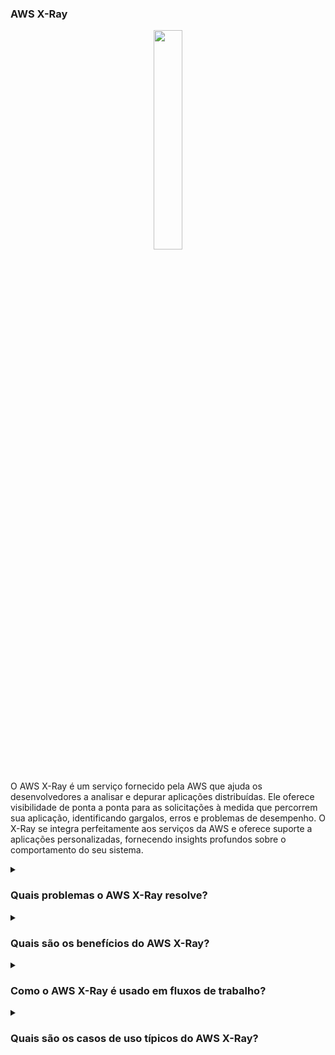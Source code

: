 ### AWS X-Ray

<div align="center"> 
  <img src="https://cloud-icons.onemodel.app/aws/Architecture-Service-Icons_01312023/Arch_Developer-Tools/64/Arch_AWS-X-Ray_64@5x.png" width="30%"> 
</div> 

<br/> O AWS X-Ray é um serviço fornecido pela AWS que ajuda os desenvolvedores a analisar e depurar aplicações distribuídas. Ele oferece visibilidade de ponta a ponta para as solicitações à medida que percorrem sua aplicação, identificando gargalos, erros e problemas de desempenho. O X-Ray se integra perfeitamente aos serviços da AWS e oferece suporte a aplicações personalizadas, fornecendo insights profundos sobre o comportamento do seu sistema.

<details>
<summary><h3>Quais problemas o AWS X-Ray resolve?</h3></summary> 
<div align="center"> 
  <img src="https://cdn-icons-png.flaticon.com/512/4133/4133589.png" width="25%"> 
</div> 

O AWS X-Ray aborda vários desafios no desenvolvimento de aplicações modernas, incluindo:

- **Complexidade de Depuração**: Simplifica o processo de identificação de problemas em arquiteturas distribuídas.
- **Gargalos de Desempenho**: Ajuda a localizar componentes lentos em microsserviços ou aplicações serverless.
- **Rastreamento de Erros**: Fornece uma visão detalhada de erros e exceções entre os serviços.
- **Insights Operacionais**: Oferece visibilidade clara sobre o comportamento da aplicação para otimizar o desempenho do sistema.

</details> 

<details>
<summary><h3>Quais são os benefícios do AWS X-Ray?</h3></summary> 
<div align="center"> 
  <img src="https://cdn-icons-png.flaticon.com/512/3588/3588592.png" width="25%"> 
</div> 

Os principais benefícios do AWS X-Ray incluem:

- **Rastreamento de Ponta a Ponta**: Monitora solicitações à medida que fluem por diferentes componentes da aplicação.
- **Integração Profunda com a AWS**: Suporta uma ampla gama de serviços da AWS, como Lambda, ECS e API Gateway.
- **Instrumentação Personalizada**: Permite o rastreamento de aplicações e serviços personalizados.
- **Otimização de Desempenho**: Ajuda a identificar e resolver gargalos para melhorar a eficiência da aplicação.
- **Diagnóstico de Erros**: Visualiza erros e exceções para facilitar a depuração.

</details> 

<details>
<summary><h3>Como o AWS X-Ray é usado em fluxos de trabalho?</h3></summary> 
<div align="center"> 
  <img src="https://cdn-icons-png.flaticon.com/512/1705/1705312.png" width="25%"> 
</div> 

O AWS X-Ray melhora os fluxos de trabalho de desenvolvimento e operações ao fornecer insights detalhados sobre o desempenho da aplicação. Ele é comumente usado para:

- Monitorar e solucionar problemas em aplicações distribuídas.
- Identificar e resolver gargalos de desempenho.
- Analisar dependências entre serviços.
- Obter uma representação visual das chamadas de serviço e da latência.

</details> 

<details>
<summary><h3>Quais são os casos de uso típicos do AWS X-Ray?</h3></summary> 
<div align="center"> 
  <img src="https://cdn-icons-png.flaticon.com/512/2833/2833807.png" width="25%"> 
</div> 

Os casos de uso comuns do AWS X-Ray incluem:

- **Depuração de Aplicações**: Rastrear problemas em arquiteturas distribuídas complexas.
- **Monitoramento de Desempenho**: Monitorar a latência e o throughput da aplicação.
- **Otimização de Serverless**: Rastrear a execução em aplicações serverless, como AWS Lambda.
- **Análise de Dependências**: Compreender como os serviços interagem e identificar pontos fracos.
- **Conformidade e Auditoria**: Manter registros e rastreamentos para fins de conformidade.

</details> 
